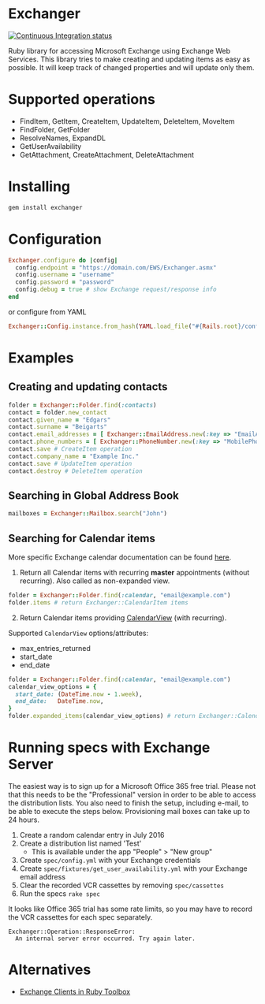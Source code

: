 Exchanger
=========

[![Continuous Integration status](https://secure.travis-ci.org/ebeigarts/exchanger.png)](http://travis-ci.org/ebeigarts/exchanger)

Ruby library for accessing Microsoft Exchange using Exchange Web Services.
This library tries to make creating and updating items as easy as possible.
It will keep track of changed properties and will update only them.

Supported operations
====================

* FindItem, GetItem, CreateItem, UpdateItem, DeleteItem, MoveItem
* FindFolder, GetFolder
* ResolveNames, ExpandDL
* GetUserAvailability
* GetAttachment, CreateAttachment, DeleteAttachment

Installing
==========

```bash
gem install exchanger
```

Configuration
=============

```ruby
Exchanger.configure do |config|
  config.endpoint = "https://domain.com/EWS/Exchanger.asmx"
  config.username = "username"
  config.password = "password"
  config.debug = true # show Exchange request/response info
end
```

or configure from YAML

```ruby
Exchanger::Config.instance.from_hash(YAML.load_file("#{Rails.root}/config/exchanger.yml")[Rails.env])
```

Examples
========

Creating and updating contacts
------------------------------

```ruby
folder = Exchanger::Folder.find(:contacts)
contact = folder.new_contact
contact.given_name = "Edgars"
contact.surname = "Beigarts"
contact.email_addresses = [ Exchanger::EmailAddress.new(:key => "EmailAddress1", :text => "me@example.com") ]
contact.phone_numbers = [ Exchanger::PhoneNumber.new(:key => "MobilePhone", :text => "+371 80000000") ]
contact.save # CreateItem operation
contact.company_name = "Example Inc."
contact.save # UpdateItem operation
contact.destroy # DeleteItem operation
```

Searching in Global Address Book
--------------------------------

```ruby
mailboxes = Exchanger::Mailbox.search("John")
```

Searching for Calendar items
----------------------------
More specific Exchange calendar documentation can be found
[here](https://msdn.microsoft.com/en-us/library/office/dn495614(v=exchg.150).aspx).

1) Return all Calendar items with recurring **master** appointments (without recurring).
Also called as non-expanded view.

```ruby
folder = Exchanger::Folder.find(:calendar, "email@example.com")
folder.items # return Exchanger::CalendarItem items
```

2) Return Calendar items providing
[CalendarView](https://msdn.microsoft.com/en-us/library/microsoft.exchange.webservices.data.calendarview(v=exchg.80).aspx) (with recurring).

Supported `CalendarView` options/attributes:
* max_entries_returned
* start_date
* end_date

```ruby
folder = Exchanger::Folder.find(:calendar, "email@example.com")
calendar_view_options = {
  start_date: (DateTime.now - 1.week),
  end_date:   DateTime.now,
}
folder.expanded_items(calendar_view_options) # return Exchanger::CalendarItem items
```

Running specs with Exchange Server
==================================

The easiest way is to sign up for a Microsoft Office 365 free trial. Please not that this needs to be the "Professional" version in order to be able to access the distribution lists. You also need to finish the setup, including e-mail, to be able to execute the steps below. Provisioning mail boxes can take up to 24 hours.

1. Create a random calendar entry in July 2016
2. Create a distribution list named 'Test'
   * This is available under the app "People" > "New group"
3. Create `spec/config.yml` with your Exchange credentials
4. Create `spec/fixtures/get_user_availability.yml` with your Exchange email address
5. Clear the recorded VCR cassettes by removing `spec/cassettes`
6. Run the specs `rake spec`

It looks like Office 365 trial has some rate limits,
so you may have to record the VCR cassettes for each spec separately.

```
Exchanger::Operation::ResponseError:
  An internal server error occurred. Try again later.
```

Alternatives
============

* [Exchange Clients in Ruby Toolbox](https://www.ruby-toolbox.com/categories/Exchange_Clients)
